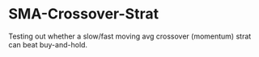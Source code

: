 # SMA-Crossover-Strat
Testing out whether a slow/fast moving avg crossover (momentum) strat can beat buy-and-hold.
